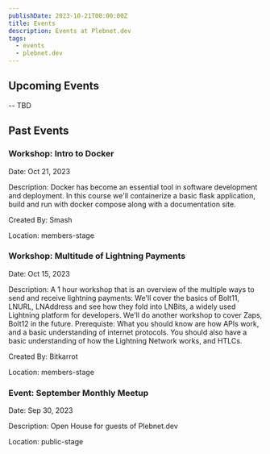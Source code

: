 ```yaml
---
publishDate: 2023-10-21T00:00:00Z
title: Events
description: Events at Plebnet.dev
tags:
  - events
  - plebnet.dev
---
```


## Upcoming Events

-- TBD

## Past Events

### Workshop: Intro to Docker

Date: Oct 21, 2023

Description: 
Docker has become an essential tool in software development and deployment. In this course we'll containerize a basic flask application, build and run with docker compose along with a documentation site.

Created By: Smash

Location: members-stage

### Workshop: Multitude of Lightning Payments

Date: Oct 15, 2023

Description: 
A 1 hour workshop that is an overview of the multiple ways to send and receive lightning payments: We'll cover the basics of Bolt11, LNURL, LNAddress and see how they fold into LNBits, a widely used Lightning platform for developers. We'll do another workshop to cover Zaps, Bolt12 in the future.
Prerequiste: What you should know are how APIs work, and a basic understanding of internet protocols. You should also have a basic understanding of how the Lightning Network works, and HTLCs.

Created By: Bitkarrot

Location: members-stage


### Event: September Monthly Meetup

Date: Sep 30, 2023

Description: Open House for guests of Plebnet.dev

Location: public-stage